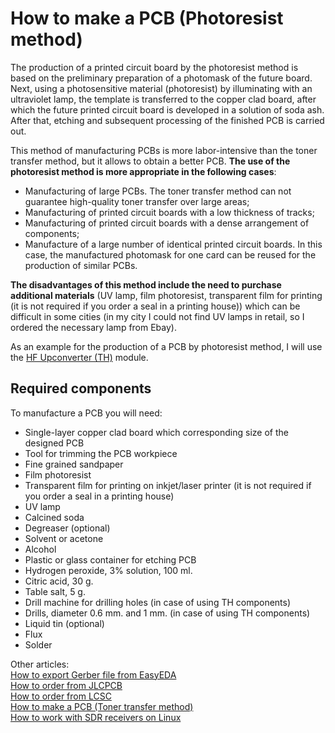 # How to make a PCB (Photoresist method)

The production of a printed circuit board by the photoresist method is based on the preliminary preparation of a photomask of the future board. Next, using a photosensitive material (photoresist) by illuminating with an ultraviolet lamp, the template is transferred to the copper clad board, after which the future printed circuit board is developed in a solution of soda ash. After that, etching and subsequent processing of the finished PCB is carried out.  

This method of manufacturing PCBs is more labor-intensive than the toner transfer method, but it allows to obtain a better PCB. **The use of the photoresist method is more appropriate in the following cases**:
  
- Manufacturing of large PCBs. The toner transfer method can not guarantee high-quality toner transfer over large areas;  
- Manufacturing of printed circuit boards with a low thickness of tracks;  
- Manufacturing of printed circuit boards with a dense arrangement of components;  
- Manufacture of a large number of identical printed circuit boards. In this case, the manufactured photomask for one card can be reused for the production of similar PCBs.  

**The disadvantages of this method include the need to purchase additional materials** (UV lamp, film photoresist, transparent film for printing (it is not required if you order a seal in a printing house)) which can be difficult in some cities (in my city I could not find UV lamps in retail, so I ordered the necessary lamp from Ebay).

As an example for the production of a PCB by photoresist method, I will use the [HF Upconverter (TH)] module.

## Required components
To manufacture a PCB you will need:

- Single-layer copper clad board which corresponding size of the designed PCB  
- Tool for trimming the PCB workpiece  
- Fine grained sandpaper  
- Film photoresist
- Transparent film for printing on inkjet/laser printer (it is not required if you order a seal in a printing house)
- UV lamp
- Calcined soda
- Degreaser (optional)
- Solvent or acetone
- Alcohol  
- Plastic or glass container for etching PCB  
- Hydrogen peroxide, 3% solution, 100 ml.  
- Citric acid, 30 g.  
- Table salt, 5 g.  
- Drill machine for drilling holes (in case of using TH components)  
- Drills, diameter 0.6 mm. and 1 mm. (in case of using TH components)  
- Liquid tin (optional)  
- Flux  
- Solder  

Other articles:  
[How to export Gerber file from EasyEDA](./How%20to%20export%20Gerber%20file%20from%20EasyEDA.md)  
[How to order from JLCPCB](./How%20to%20order%20from%20JLCPCB.md)  
[How to order from LCSC](./How%20to%20order%20from%20LCSC.md)  
[How to make a PCB (Toner transfer method)](./How%20to%20make%20a%20PCB%20(Toner%20transfer%20method).md)  
[How to work with SDR receivers on Linux](./How%20to%20work%20with%20SDR%20receivers%20on%20Linux.md)


[HF Upconverter (TH)]: <https://easyeda.com/IgrikXD/HF_Upconverter_ADE_series_mixers-b319a09d843a495baa5be52cb93d76d8>